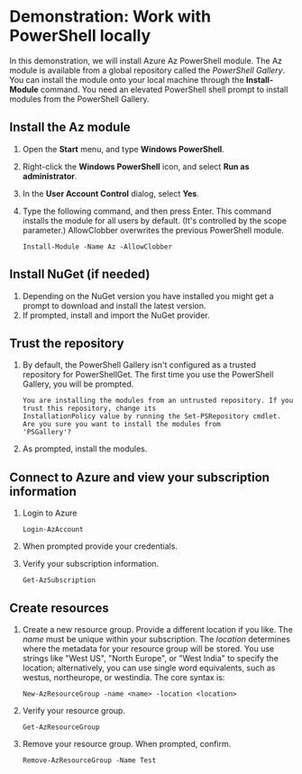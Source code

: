 # Demonstration: Work with PowerShell locally

In this demonstration, we will install Azure Az PowerShell module. The Az module is available from a global repository called the *PowerShell Gallery*. You can install the module onto your local machine through the **Install-Module** command. You need an elevated PowerShell shell prompt to install modules from the PowerShell Gallery. 

## Install the Az module

1. Open the **Start** menu, and type **Windows PowerShell**.
2. Right-click the **Windows PowerShell** icon, and select **Run as administrator**.
3. In the **User Account Control** dialog, select **Yes**.
4. Type the following command, and then press Enter. This command installs the module for all users by default. (It's controlled by the scope parameter.) AllowClobber overwrites the previous PowerShell module. 

    ```
    Install-Module -Name Az -AllowClobber
    ```

## Install NuGet (if needed)

1. Depending on the NuGet version you have installed you might get a prompt to download and install the latest version.
2. If prompted, install and import the NuGet provider.

## Trust the repository

1. By default, the PowerShell Gallery isn't configured as a trusted repository for PowerShellGet. The first time you use the PowerShell Gallery, you will be prompted.

    ```
    You are installing the modules from an untrusted repository. If you trust this repository, change its
    InstallationPolicy value by running the Set-PSRepository cmdlet. Are you sure you want to install the modules from
    'PSGallery'?
    ```

2. As prompted, install the modules. 

## Connect to Azure and view your subscription information

1. Login to Azure

    ```
    Login-AzAccount
    ```

2. When prompted provide your credentials.
3. Verify your subscription information.

    ```
    Get-AzSubscription
    ```

## Create resources

1. Create a new resource group. Provide a different location if you like. The *name* must be unique within your subscription. The *location* determines where the metadata for your resource group will be stored. You use strings like "West US", "North Europe", or "West India" to specify the location; alternatively, you can use single word equivalents, such as westus, northeurope, or westindia. The core syntax is:

    ```
    New-AzResourceGroup -name <name> -location <location>
    ```

2. Verify your resource group. 
  
    ```
    Get-AzResourceGroup
    ```

3. Remove your resource group. When prompted, confirm. 

    ```
    Remove-AzResourceGroup -Name Test
    ```